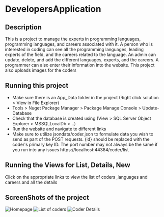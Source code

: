 # DevelopersApplication

## Description
This is a project to manage the experts in programming languages, programming languages, and careers associated with it. 
A person who is interested in coding can see all the programming languages, leading experts of the field, and the careers related to the language. 
An admin can update, delete, and add the different languages, experts, and the careers.
A programmer can also enter their information into the website.
This project also uploads images for the coders
## Running this project
* Make sure there is an App_Data folder in the project (Right click solution > View in File Explorer)
* Tools > Nuget Package Manager > Package Manage Console > Update-Database
* Check that the database is created using (View > SQL Server Object Explorer > MSSQLLocalDb > ..)
* Run the website and navigate to different links
* Make sure to utilize jsondata/coder.json to formulate data you wish to send as part of the POST requests. {id} should be replaced with the coder's primary key ID. The port number may not always be the same if you run into any issues
 https://localhost:44384/coder/list

## Running the Views for List, Details, New
Click on the appropriate links to view the list of coders ,languages and careers and all the details

## ScreenShots of the project
![Homepage](/Images/homepage.png)
![List of coders](/Images/coderlist.png)
![Coder Details](/Images/coderdetails.png)
